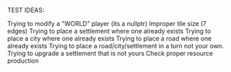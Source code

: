 


TEST IDEAS:

Trying to modify a "WORLD" player (its a nullptr)
Improper tile size (7 edges)
Trying to place a settlement where one already exists
Trying to place a city where one already exists
Trying to place a road where one already exists
Trying to place a road/city/settlement in a turn not your own.
Trying to upgrade a settlement that is not yours
Check proper resource production
